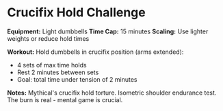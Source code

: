 # Crucifix Hold Challenge

**Equipment:** Light dumbbells
**Time Cap:** 15 minutes
**Scaling:** Use lighter weights or reduce hold times

**Workout:**
Hold dumbbells in crucifix position (arms extended):
- 4 sets of max time holds
- Rest 2 minutes between sets
- Goal: total time under tension of 2 minutes

**Notes:**
Mythical's crucifix hold torture. Isometric shoulder endurance test. The burn is real - mental game is crucial.